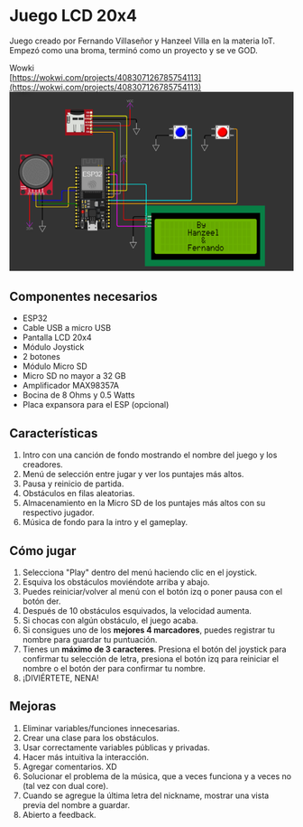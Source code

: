 # Juego LCD 20x4

Juego creado por Fernando Villaseñor y Hanzeel Villa en la materia IoT. Empezó como una broma, 
terminó como un proyecto y se ve GOD.

Wowki  
[https://wokwi.com/projects/408307126785754113](https://wokwi.com/projects/408307126785754113)
![Creadores](creadores.png)
## Componentes necesarios

* ESP32
* Cable USB a micro USB
* Pantalla LCD 20x4
* Módulo Joystick
* 2 botones
* Módulo Micro SD
* Micro SD no mayor a 32 GB
* Amplificador MAX98357A
* Bocina de 8 Ohms y 0.5 Watts
* Placa expansora para el ESP (opcional)

## Características

1. Intro con una canción de fondo mostrando el nombre del juego y los creadores.
2. Menú de selección entre jugar y ver los puntajes más altos.
3. Pausa y reinicio de partida.
4. Obstáculos en filas aleatorias.
5. Almacenamiento en la Micro SD de los puntajes más altos con su respectivo jugador.
6. Música de fondo para la intro y el gameplay.

## Cómo jugar

1. Selecciona "Play" dentro del menú haciendo clic en el joystick.
2. Esquiva los obstáculos moviéndote arriba y abajo.
3. Puedes reiniciar/volver al menú con el botón izq o poner pausa con el botón der.
4. Después de 10 obstáculos esquivados, la velocidad aumenta.
5. Si chocas con algún obstáculo, el juego acaba.
6. Si consigues uno de los **mejores 4 marcadores**, puedes registrar tu nombre para guardar tu puntuación.
7. Tienes un **máximo de 3 caracteres**. Presiona el botón del joystick para confirmar tu selección de letra, presiona el botón izq para reiniciar el nombre o el botón der para confirmar tu nombre.
8. ¡DIVIÉRTETE, NENA!

## Mejoras

1. Eliminar variables/funciones innecesarias.
2. Crear una clase para los obstáculos.
3. Usar correctamente variables públicas y privadas.
4. Hacer más intuitiva la interacción.
5. Agregar comentarios. XD
6. Solucionar el problema de la música, que a veces funciona y a veces no (tal vez con dual core).
7. Cuando se agregue la última letra del nickname, mostrar una vista previa del nombre a guardar.
8. Abierto a feedback.
